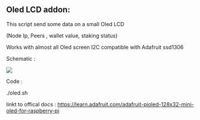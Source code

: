 ## Oled LCD addon:

This script send some data on a small Oled LCD

(Node Ip, Peers , wallet value, staking status)

Works with almost all Oled screen I2C compatible with Adafruit ssd1306

Schematic :

![](https://raw.githubusercontent.com/wareck/okcash_node_raspberry/master/docs/images/oled.png)

Code :

./oled.sh

linkt to offical docs : https://learn.adafruit.com/adafruit-pioled-128x32-mini-oled-for-raspberry-pi



